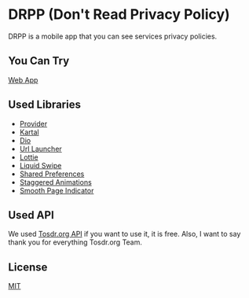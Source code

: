# DRPP (Don't Read Privacy Policy)

DRPP is a mobile app that you can see services privacy policies.

## You Can Try

[Web App](https://prometheum01.github.io/web/)

## Used Libraries

- [Provider](https://pub.dev/packages/provider)
- [Kartal](https://pub.dev/packages/kartal)
- [Dio](https://pub.dev/packages/dio)
- [Url Launcher](https://pub.dev/packages/url_launcher)
- [Lottie](https://pub.dev/packages/lottie)
- [Liquid Swipe](https://pub.dev/packages/liquid_swipe)
- [Shared Preferences](https://pub.dev/packages/shared_preferences)
- [Staggered Animations](https://pub.dev/packages/flutter_staggered_animations)
- [Smooth Page Indicator](https://pub.dev/packages/smooth_page_indicator)

## Used API
We used [Tosdr.org API](https://developers.tosdr.org/dev/index.html) if you want to use it, it is free. Also, I want to say thank you for everything Tosdr.org Team.


## License
[MIT](https://choosealicense.com/licenses/mit/)
